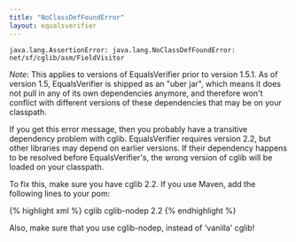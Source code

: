 ```yaml
---
title: "NoClassDefFoundError"
layout: equalsverifier
---
```

    java.lang.AssertionError: java.lang.NoClassDefFoundError: net/sf/cglib/asm/FieldVisitor

_Note_: This applies to versions of EqualsVerifier prior to version 1.5.1. As of version 1.5, EqualsVerifier is shipped as an "uber jar", which means it does not pull in any of its own dependencies anymore, and therefore won't conflict with different versions of these dependencies that may be on your classpath.

If you get this error message, then you probably have a transitive dependency problem with cglib. EqualsVerifier requires version 2.2, but other libraries may depend on earlier versions. If their dependency happens to be resolved before EqualsVerifier's, the wrong version of cglib will be loaded on your classpath.

To fix this, make sure you have cglib 2.2. If you use Maven, add the following lines to your pom:

{% highlight xml %}
<dependencyManagement>
  <dependencies>
    <dependency>
      <groupId>cglib</groupId>
      <artifactId>cglib-nodep</artifactId>
      <version>2.2</version>
    </dependency>
  </dependencies>
</dependencyManagement>
{% endhighlight %}

Also, make sure that you use cglib-nodep, instead of 'vanilla' cglib!
